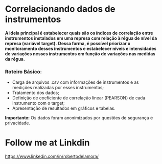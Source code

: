 # Correlacionando dados de instrumentos

**A ideia principal é estabelecer quais são os índices de correlação entre instrumentos instalados em uma represa com relação à régua de nível da represa (variável target).**
**Dessa forma, é possível priorizar o monitoramento desses instrumentos e estabelecer níveis e intensidades de variações nesses instrumentos em função de variações nas medidas da régua.**


### Roteiro Básico:

- Carga de arquivos .csv com informações de instrumentos e as medições realizadas por esses instrumentos;
- Tratamento dos dados;
- Definição de coeficiente de correlação linear (PEARSON) de cada instrumento com o target;
- Apresentação de resultados em gráficos e tabelas.

**Importante:** Os dados foram anonimizados por questões de segurança e privacidade.

# Follow me at Linkdin

https://www.linkedin.com/in/robertodelamora/
